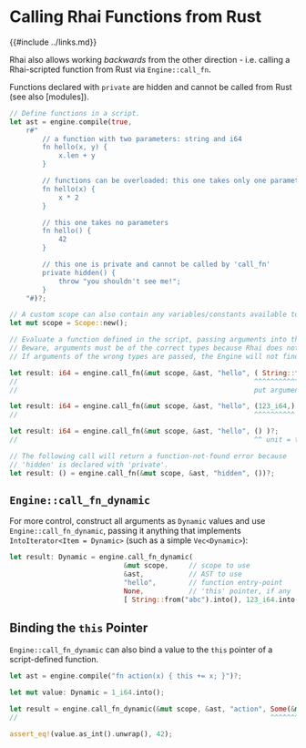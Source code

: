 Calling Rhai Functions from Rust
===============================

{{#include ../links.md}}

Rhai also allows working _backwards_ from the other direction - i.e. calling a Rhai-scripted function
from Rust via `Engine::call_fn`.

Functions declared with `private` are hidden and cannot be called from Rust (see also [modules]).

```rust
// Define functions in a script.
let ast = engine.compile(true,
    r#"
        // a function with two parameters: string and i64
        fn hello(x, y) {
            x.len + y
        }

        // functions can be overloaded: this one takes only one parameter
        fn hello(x) {
            x * 2
        }

        // this one takes no parameters
        fn hello() {
            42
        }

        // this one is private and cannot be called by 'call_fn'
        private hidden() {
            throw "you shouldn't see me!";
        }
    "#)?;

// A custom scope can also contain any variables/constants available to the functions
let mut scope = Scope::new();

// Evaluate a function defined in the script, passing arguments into the script as a tuple.
// Beware, arguments must be of the correct types because Rhai does not have built-in type conversions.
// If arguments of the wrong types are passed, the Engine will not find the function.

let result: i64 = engine.call_fn(&mut scope, &ast, "hello", ( String::from("abc"), 123_i64 ) )?;
//                                                          ^^^^^^^^^^^^^^^^^^^^^^^^^^^^^^^^
//                                                          put arguments in a tuple

let result: i64 = engine.call_fn(&mut scope, &ast, "hello", (123_i64,) )?;
//                                                          ^^^^^^^^^^ tuple of one

let result: i64 = engine.call_fn(&mut scope, &ast, "hello", () )?;
//                                                          ^^ unit = tuple of zero

// The following call will return a function-not-found error because
// 'hidden' is declared with 'private'.
let result: () = engine.call_fn(&mut scope, &ast, "hidden", ())?;
```


`Engine::call_fn_dynamic`
------------------------

For more control, construct all arguments as `Dynamic` values and use `Engine::call_fn_dynamic`, passing it
anything that implements `IntoIterator<Item = Dynamic>` (such as a simple `Vec<Dynamic>`):

```rust
let result: Dynamic = engine.call_fn_dynamic(
                            &mut scope,     // scope to use
                            &ast,           // AST to use
                            "hello",        // function entry-point
                            None,           // 'this' pointer, if any
                            [ String::from("abc").into(), 123_i64.into() ])?;   // arguments
```


Binding the `this` Pointer
-------------------------

`Engine::call_fn_dynamic` can also bind a value to the `this` pointer of a script-defined function.

```rust
let ast = engine.compile("fn action(x) { this += x; }")?;

let mut value: Dynamic = 1_i64.into();

let result = engine.call_fn_dynamic(&mut scope, &ast, "action", Some(&mut value), [ 41_i64.into() ])?;
//                                                              ^^^^^^^^^^^^^^^^ binding the 'this' pointer

assert_eq!(value.as_int().unwrap(), 42);
```
